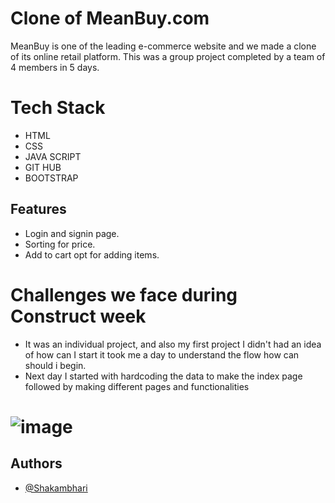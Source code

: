 # Clone of MeanBuy.com
MeanBuy is one of the leading e-commerce website and we
made a clone of its online retail platform. This was a group
project completed by a team of 4 members in 5 days.

# Tech Stack
- HTML
- CSS
- JAVA SCRIPT
- GIT HUB
- BOOTSTRAP

## Features

- Login and signin page.
- Sorting for price.
- Add to cart opt for adding items.

# Challenges we face during Construct week

- It was an individual project, and also my first project I didn't had an idea of how can I start it took me a day to understand the flow how can should i begin.
- Next day I started with hardcoding the data to make the index page followed by making different pages and functionalities 

# ![image](https://i.ibb.co/pvd76gt/Screenshot-20.png)



## Authors

- [@Shakambhari](https://github.com/sonal029)
 


